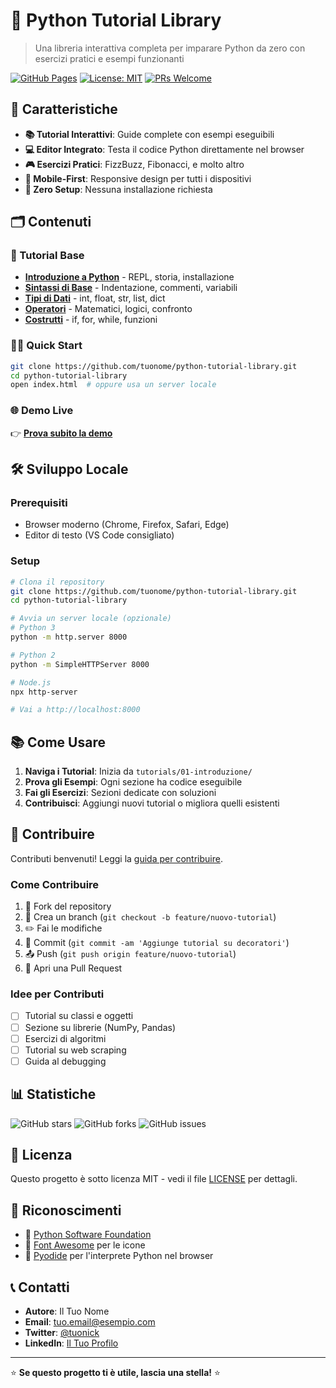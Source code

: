# 🐍 Python Tutorial Library

> Una libreria interattiva completa per imparare Python da zero con esercizi pratici e esempi funzionanti

[![GitHub Pages](https://img.shields.io/badge/GitHub%20Pages-Live%20Demo-blue?style=for-the-badge&logo=github)](https://tuonome.github.io/python-tutorial-library)
[![License: MIT](https://img.shields.io/badge/License-MIT-yellow?style=for-the-badge)](https://opensource.org/licenses/MIT)
[![PRs Welcome](https://img.shields.io/badge/PRs-welcome-brightgreen?style=for-the-badge)](http://makeapullrequest.com)

## 🎯 Caratteristiche

- **📚 Tutorial Interattivi**: Guide complete con esempi eseguibili
- **💻 Editor Integrato**: Testa il codice Python direttamente nel browser
- **🎮 Esercizi Pratici**: FizzBuzz, Fibonacci, e molto altro
- **📱 Mobile-First**: Responsive design per tutti i dispositivi
- **🚀 Zero Setup**: Nessuna installazione richiesta

## 🗂️ Contenuti

### 📖 Tutorial Base
- [**Introduzione a Python**](tutorials/01-introduzione/) - REPL, storia, installazione
- [**Sintassi di Base**](tutorials/02-sintassi-base/) - Indentazione, commenti, variabili
- [**Tipi di Dati**](tutorials/03-tipi-dati/) - int, float, str, list, dict
- [**Operatori**](tutorials/04-operatori/) - Matematici, logici, confronto
- [**Costrutti**](tutorials/05-costrutti/) - if, for, while, funzioni

### 🏃‍♂️ Quick Start
```bash
git clone https://github.com/tuonome/python-tutorial-library.git
cd python-tutorial-library
open index.html  # oppure usa un server locale
```

### 🌐 Demo Live
👉 [**Prova subito la demo**](https://tuonome.github.io/python-tutorial-library)

## 🛠️ Sviluppo Locale

### Prerequisiti
- Browser moderno (Chrome, Firefox, Safari, Edge)
- Editor di testo (VS Code consigliato)

### Setup
```bash
# Clona il repository
git clone https://github.com/tuonome/python-tutorial-library.git
cd python-tutorial-library

# Avvia un server locale (opzionale)
# Python 3
python -m http.server 8000

# Python 2
python -m SimpleHTTPServer 8000

# Node.js
npx http-server

# Vai a http://localhost:8000
```

## 📚 Come Usare

1. **Naviga i Tutorial**: Inizia da `tutorials/01-introduzione/`
2. **Prova gli Esempi**: Ogni sezione ha codice eseguibile
3. **Fai gli Esercizi**: Sezioni dedicate con soluzioni
4. **Contribuisci**: Aggiungi nuovi tutorial o migliora quelli esistenti

## 🤝 Contribuire

Contributi benvenuti! Leggi la [guida per contribuire](docs/guida-contribuzione.md).

### Come Contribuire
1. 🍴 Fork del repository
2. 🌟 Crea un branch (`git checkout -b feature/nuovo-tutorial`)
3. ✏️ Fai le modifiche
4. 📝 Commit (`git commit -am 'Aggiunge tutorial su decoratori'`)
5. 📤 Push (`git push origin feature/nuovo-tutorial`)
6. 🔄 Apri una Pull Request

### Idee per Contributi
- [ ] Tutorial su classi e oggetti
- [ ] Sezione su librerie (NumPy, Pandas)
- [ ] Esercizi di algoritmi
- [ ] Tutorial su web scraping
- [ ] Guida al debugging

## 📊 Statistiche

![GitHub stars](https://img.shields.io/github/stars/tuonome/python-tutorial-library?style=social)
![GitHub forks](https://img.shields.io/github/forks/tuonome/python-tutorial-library?style=social)
![GitHub issues](https://img.shields.io/github/issues/tuonome/python-tutorial-library)

## 📄 Licenza

Questo progetto è sotto licenza MIT - vedi il file [LICENSE](LICENSE) per dettagli.

## 🙏 Riconoscimenti

- 🐍 [Python Software Foundation](https://www.python.org/)
- 🎨 [Font Awesome](https://fontawesome.com/) per le icone
- 🔧 [Pyodide](https://pyodide.org/) per l'interprete Python nel browser

## 📞 Contatti

- **Autore**: Il Tuo Nome
- **Email**: tuo.email@esempio.com
- **Twitter**: [@tuonick](https://twitter.com/tuonick)
- **LinkedIn**: [Il Tuo Profilo](https://linkedin.com/in/tuoprofilo)

---

⭐ **Se questo progetto ti è utile, lascia una stella!** ⭐
